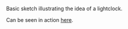 Basic sketch illustrating the idea of a lightclock.

Can be seen in action [here](http://taas.ddns.net/qbranch/lightclock).
